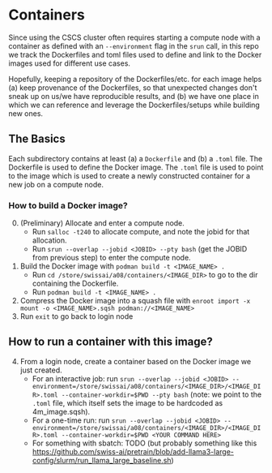 # Containers 
Since using the CSCS cluster often requires starting a compute node with a container as defined with an `--environment` flag in the `srun` call, in this repo we track the Dockerfiles and toml files used to define and link to the Docker images used for different use cases.

Hopefully, keeping a repository of the Dockerfiles/etc. for each image helps (a) keep provenance of the Dockerfiles, so that unexpected changes don't sneak up on us/we have reproducible results, and (b) we have one place in which we can reference and leverage the Dockerfiles/setups while building new ones.

## The Basics
Each subdirectory contains at least (a) a `Dockerfile` and (b) a `.toml` file.
The Dockerfile is used to define the Docker image. The `.toml` file is used to point to the image which is used to create a newly constructed container for a new job on a compute node.

### How to build a Docker image?
0. (Preliminary) Allocate and enter a compute node.
    * Run `salloc -t240` to allocate compute, and note the jobid for that allocation.
    * Run `srun --overlap --jobid <JOBID> --pty bash` (get the JOBID from previous step) to enter the compute node.
1. Build the Docker image with `podman build -t <IMAGE_NAME> .`
    * Run `cd /store/swissai/a08/containers/<IMAGE_DIR>` to go to the dir containing the Dockerfile.
    * Run `podman build -t <IMAGE_NAME> .`
2. Compress the Docker image into a squash file with `enroot import -x mount -o <IMAGE_NAME>.sqsh podman://<IMAGE_NAME>`
3. Run `exit` to go back to login node

## How to run a container with this image?
4. From a login node, create a container based on the Docker image we just created.
    * For an interactive job: run `srun --overlap --jobid <JOBID> --environment=/store/swissai/a08/containers/<IMAGE_DIR>/<IMAGE_DIR>.toml --container-workdir=$PWD --pty bash` (note: we point to the `.toml` file, which itself sets the image to be hardcoded as 4m_image.sqsh).
    * For a one-time run: run `srun --overlap --jobid <JOBID> --environment=/store/swissai/a08/containers/<IMAGE_DIR>/<IMAGE_DIR>.toml --container-workdir=$PWD <YOUR COMMAND HERE>`
    * For something with sbatch: TODO (but probably something like this https://github.com/swiss-ai/pretrain/blob/add-llama3-large-config/slurm/run_llama_large_baseline.sh)
